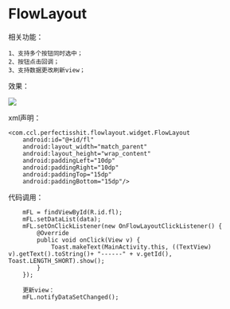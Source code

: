 # FlowLayout #

相关功能：

	1、支持多个按钮同时选中；
    2、按钮点击回调；
    3、支持数据更改刷新view；

效果：

![](https://i.imgur.com/LeWM9dn.gif)

xml声明：

	<com.ccl.perfectisshit.flowlayout.widget.FlowLayout
        android:id="@+id/fl"
        android:layout_width="match_parent"
        android:layout_height="wrap_content"
        android:paddingLeft="10dp"
        android:paddingRight="10dp"
        android:paddingTop="15dp"
        android:paddingBottom="15dp"/>


代码调用：

		mFL = findViewById(R.id.fl);
		mFL.setDataList(data);
		mFL.setOnClickListener(new OnFlowLayoutClickListener() {
            @Override
            public void onClick(View v) {
                Toast.makeText(MainActivity.this, ((TextView) v).getText().toString()+ "------" + v.getId(), Toast.LENGTH_SHORT).show();
            }
        });

		更新view：
		mFL.notifyDataSetChanged();


